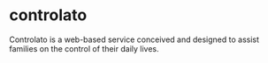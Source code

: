 controlato
==========

Controlato is a web-based service conceived and designed to assist families on the control of their daily lives.